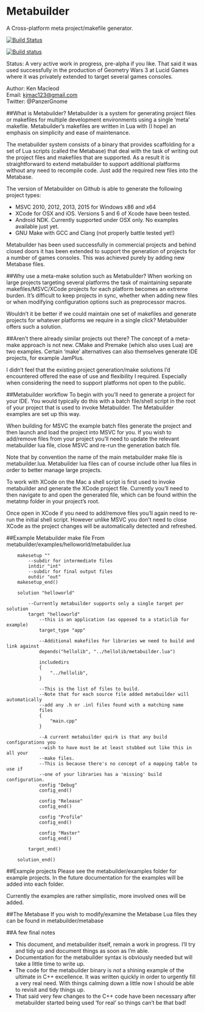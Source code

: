 Metabuilder
===========

A Cross-platform meta project/makefile generator.

[![Build Status](https://travis-ci.org/kjmac123/metabuilder.svg?branch=master)](https://travis-ci.org/kjmac123/metabuilder)

[![Build status](https://ci.appveyor.com/api/projects/status/rv20xwj0mmrxntga?svg=true)](https://ci.appveyor.com/project/kjmac123/metabuilder)


Status: A very active work in progress, pre-alpha if you like. That said it was used successfully in the production of Geometry Wars 3 at Lucid Games where it was privately extended to target several games consoles.

Author: Ken Macleod  
Email: kjmac123@gmail.com  
Twitter: @PanzerGnome  

##What is Metabuilder?
Metabuilder is a system for generating project files or makefiles for multiple development environments using a single ‘meta’ makefile. Metabuilder’s makefiles are written in Lua with (I hope) an emphasis on simplicity and ease of maintenance.

The metabuilder system consists of a binary that provides scaffolding for a set of Lua scripts (called the Metabase) that deal with the task of writing out the project files and makefiles that are supported. As a result it is straightforward to extend metabuilder to support additional platforms without any need to recompile code. Just add the required new files into the Metabase.

The version of Metabuilder on Github is able to generate the following project types:
* MSVC 2010, 2012, 2013, 2015 for Windows x86 and x64
* XCode for OSX and iOS. Versions 5 and 6 of Xcode have been tested.
* Android NDK. Currently supported under OSX only. No examples available just yet.
* GNU Make with GCC and Clang (not properly battle tested yet!)

Metabuilder has been used successfully in commercial projects and behind closed doors it has been extended to support the generation of projects for a number of games consoles. This was achieved purely by adding new Metabase files. 

##Why use a meta-make solution such as Metabuilder?
When working on large projects targeting several platforms the task of maintaining separate makefiles/MSVC/XCode projects for each platform becomes an extreme burden. It’s difficult to keep projects in sync, whether when adding new files or when modifying configuration options such as preprocessor macros.

Wouldn’t it be better if we could maintain one set of makefiles and generate projects for whatever platforms we require in a single click? Metabuilder offers such a solution.

##Aren’t there already similar projects out there?
The concept of a meta-make approach is not new. CMake and Premake (which also uses Lua) are two examples. Certain ‘make’ alternatives can also themselves generate IDE projects, for example JamPlus.

I didn’t feel that the existing project generation/make solutions I’d encountered offered the ease of use and flexibility I required. Especially when considering the need to support platforms not open to the public.

##Metabuilder workflow
To begin with you’ll need to generate a project for your IDE. You would typically do this with a batch file/shell script in the root of your project that is used to invoke Metabuilder. The Metabuilder examples are set up this way. 

When building for MSVC the example batch files generate the project and then launch and load the project into MSVC for you. If you wish to add/remove files from your project you’ll need to update the relevant metabuilder lua file, close MSVC and re-run the generation batch file.

Note that by convention the name of the main metabuilder make file is metabuilder.lua. Metabuilder lua files can of course include other lua files in order to better manage large projects.

To work with XCode on the Mac a shell script is first used to invoke metabuilder and generate the XCode project file. Currently you’ll need to then navigate to and open the generated file, which can be found within the metatmp folder in your project’s root.

Once open in XCode if you need to add/remove files you’ll again need to re-run the initial shell script. However unlike MSVC you don’t need to close XCode as the project changes will be automatically detected and refreshed.

##Example Metabuilder make file
From metabuilder/examples/helloworld/metabuilder.lua
```
	makesetup ""
		--subdir for intermediate files
		intdir "int"
		--subdir for final output files
		outdir "out"	
	makesetup_end()
	
	solution "helloworld"
	
		--Currently metabuilder supports only a single target per solution
		target "helloworld"
			--this is an application (as opposed to a staticlib for example)
			target_type "app"
	
			--Additional makefiles for libraries we need to build and link against
			depends("hellolib",	"../hellolib/metabuilder.lua")
	
			includedirs 
			{ 
				"../hellolib",
			}
	
			--This is the list of files to build.
			--Note that for each source file added metabuilder will automatically
			--add any .h or .inl files found with a matching name
			files
			{
				"main.cpp"
			}
	
			--A current metabuilder quirk is that any build configurations you
			--wish to have must be at least stubbed out like this in all your
			--make files.
			--This is because there's no concept of a mapping table to use if
			--one of your libraries has a 'missing' build configuration.
			config "Debug"
			config_end()
	
			config "Release"
			config_end()
	
			config "Profile"
			config_end()
	
			config "Master"
			config_end()
			
	 	target_end()
	
	solution_end()

```

##Example projects
Please see the metabuilder/examples folder for example projects. In the future documentation for the examples will be added into each folder.

Currently the examples are rather simplistic, more involved ones will be added.

##The Metabase
If you wish to modify/examine the Metabase Lua files they can be found in metabuilder/metabase

##A few final notes
* This document, and metabuilder itself, remain a work in progress. I’ll try and tidy up and document things as soon as I’m able.
* Documentation for the metabuilder syntax is obviously needed but will take a little time to write up.
* The code for the metabuilder binary is _not_ a shining example of the ultimate in C++ excellence. It was written quickly in order to urgently fill a very real need. With things calming down a little now I should be able to revisit and tidy things up.
* That said very few changes to the C++ code have been necessary after metabuilder started being used ‘for real’ so things can’t be that bad!
